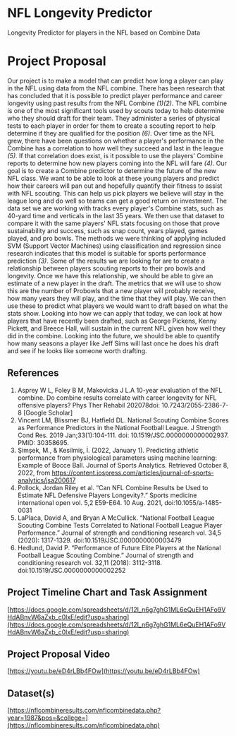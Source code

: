 # NFL Longevity Predictor
Longevity Predictor for players in the NFL based on Combine Data


# Project Proposal 
Our project is to make a model that can predict how long a player can play in the NFL using data from the NFL combine. There has been research that has concluded that it is possible to predict player performance and career longevity using past results from the NFL Combine *(1)(2)*. The NFL combine is one of the most significant tools used by scouts today to help determine who they should draft for their team. They administer a series of physical tests to each player in order for them to create a scouting report to help determine if they are qualified for the position *(6)*. Over time as the NFL grew, there have been questions on whether a player's performance in the Combine has a correlation to how well they succeed and last in the league *(5)*. If that correlation does exist, is it possible to use the players' Combine reports to determine how new players coming into the NFL will fare *(4)*. Our goal is to create a Combine predictor to determine the future of the new NFL class. We want to be able to look at these young players and predict how their careers will pan out and hopefully quantify their fitness to assist with NFL scouting. This can help us pick players we believe will stay in the league long and do well so teams can get a good return on investment. The data set we are working with tracks every player's Combine stats, such as 40-yard time and verticals in the last 35 years. We then use that dataset to compare it with the same players' NFL stats focusing on those that prove sustainability and success, such as snap count, years played, games played, and pro bowls. The methods we were thinking of applying included SVM (Support Vector Machines) using classification and regression since research indicates that this model is suitable for sports performance prediction *(3)*. Some of the results we are looking for are to create a relationship between players scouting reports to their pro bowls and longevity. Once we have this relationship, we should be able to give an estimate of a new player in the draft. The metrics that we will use to show this are the number of Probowls that a new player will probably receive, how many years they will play, and the time that they will play. We can then use these to predict what players we would want to draft based on what the stats show. Looking into how we can apply that today, we can look at how players that have recently been drafted, such as George Pickens, Kenny Pickett, and Breece Hall, will sustain in the current NFL given how well they did in the combine. Looking into the future, we should be able to quantify how many seasons a player like Jeff Sims will last once he does his draft and see if he looks like someone worth drafting. 

## References
1. Asprey W L, Foley B M, Makovicka J L.A 10-year evaluation of the NFL combine. Do combine results correlate with career longevity for NFL offensive players? Phys Ther Rehabil 202078doi: 10.7243/2055-2386-7-8 [Google Scholar]
2. Vincent LM, Blissmer BJ, Hatfield DL. National Scouting Combine Scores as Performance Predictors in the National Football League. J Strength Cond Res. 2019 Jan;33(1):104-111. doi: 10.1519/JSC.0000000000002937. PMID: 30358695.
3. Şimşek, M., & Kesilmiş, İ. (2022, January 1). Predicting athletic performance from physiological parameters using machine learning: Example of Bocce Ball. Journal of Sports Analytics. Retrieved October 8, 2022, from https://content.iospress.com/articles/journal-of-sports-analytics/jsa200617 
4. Pollock, Jordan Riley et al. “Can NFL Combine Results be Used to Estimate NFL Defensive Players Longevity?.” Sports medicine international open vol. 5,2 E59-E64. 10 Aug. 2021, doi:10.1055/a-1485-0031
5. LaPlaca, David A, and Bryan A McCullick. “National Football League Scouting Combine Tests Correlated to National Football League Player Performance.” Journal of strength and conditioning research vol. 34,5 (2020): 1317-1329. doi:10.1519/JSC.0000000000003479
6. Hedlund, David P. “Performance of Future Elite Players at the National Football League Scouting Combine.” Journal of strength and conditioning research vol. 32,11 (2018): 3112-3118. doi:10.1519/JSC.0000000000002252

## Project Timeline Chart and Task Assignment 
[https://docs.google.com/spreadsheets/d/12l_n6g7ghG1ML6eQuEH1AFo9VHdABnvW6aZxb_c0lxE/edit?usp=sharing](https://docs.google.com/spreadsheets/d/12l_n6g7ghG1ML6eQuEH1AFo9VHdABnvW6aZxb_c0lxE/edit?usp=sharing)

## Project Proposal Video
[https://youtu.be/eD4rLBb4FOw](https://youtu.be/eD4rLBb4FOw)

## Dataset(s)
[https://nflcombineresults.com/nflcombinedata.php?year=1987&pos=&college=](https://nflcombineresults.com/nflcombinedata.php)
